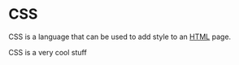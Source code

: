 # CSS

CSS is a language that can be used to add style to an [HTML](/wiki/HTML) page.


CSS is a very cool stuff